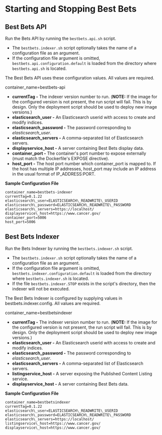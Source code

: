 # Starting and Stopping Best Bets

## Best Bets API

Run the Bets API by running the `bestbets.api.sh` script.
* The `bestbets.indexer.sh` script optionally takes the name of a configuration file as an argument.
* If the configuration file argument is omitted, `bestbets.api.configuration.default` is loaded from the
    directory where `bestbets.api.sh` is located.

The Best Bets API uses these configuration values.  All values are required.

container_name=bestbets-api
* **currentTag -** The indexer version number to run. (**NOTE:** If the image for the configured version is not present,
    the run script will fail. This is by design. Only the deployment script should be used to deploy new image versions.)
* **elasticsearch\_user -** An Elasticsearch userid with access to create and modify indices.
* **elasticsearch\_password -** The password corresponding to _elasticsearch\_user_.
* **elasticsearch\_servers -** A comma-separated list of Elasticsearch servers.
* **displayservice\_host -** A server containing Best Bets display data.
* **container\_port -** The container's port number to expose externally (must match the Dockerfile's EXPOSE directive).
* **host\_port -** The host port number which container\_port is mapped to. If the host has multiple IP addresses, host\_port
    may include an IP address in the usual format of IP\_ADDRESS:PORT.


**Sample Configuration File**
```
container_name=bestbets-indexer
currentTag=0.1.22
elasticsearch\_user=ELASTICSEARCH\_READWRITE\_USERID
elasticsearch\_password=ELASTICSEARCH\_READWRITE\_PASSWORD
elasticsearch\_servers=https://localhost/
displayservice\_host=https://www.cancer.gov/
container_port=5006
host_port=5006
```

## Best Bets Indexer

Run the Bets Indexer by running the `bestbets.indexer.sh` script.
* The `bestbets.indexer.sh` script optionally takes the name of a configuration file as an argument.
* If the configuration file argument is omitted, `bestbets.indexer.configuration.default` is loaded from the
    directory where `bestbets.indexer.sh` is located.
* If the file `bestbets.indexer.STOP` exists in the script's directory, then the indexer will not be executed.

The Best Bets Indexer is configured by supplying values in bestbets.indexer.config.  All values are required.

container_name=bestbetsindexer
* **currentTag -** The indexer version number to run. (**NOTE:** If the image for the configured version is not present,
    the run script will fail. This is by design. Only the deployment script should be used to deploy new image versions.)
* **elasticsearch\_user -** An Elasticsearch userid with access to create and modify indices.
* **elasticsearch\_password -** The password corresponding to _elasticsearch\_user_.
* **elasticsearch\_servers -** A comma-separated list of Elasticsearch servers.
* **listingservice\_host -** A server exposing the Published Content Listing service.
* **displayservice\_host -** A server containing Best Bets data.


**Sample Configuration File**
```
container_name=bestbetsindexer
currentTag=0.1.22
elasticsearch\_user=ELASTICSEARCH\_READWRITE\_USERID
elasticsearch\_password=ELASTICSEARCH\_READWRITE\_PASSWORD
elasticsearch\_servers=https://localhost/
listingservice\_host=https://www.cancer.gov/
displayservice\_host=https://www.cancer.gov/
```